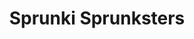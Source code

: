 ---
slug: sprunki-sprunksters-1918
title: Sprunki Sprunksters
description: "Sprunki Sprunksters is an exciting online game. Play for free directly in your browser!"
icon: /images/popular_mods/Sprunki Sprunksters.png
url: https://wowtbc.net/sprunkin/sprunksters/index.html
previewImage: /images/popular_mods/Sprunki Sprunksters.png
type: popular mods

# SEO配置
seo:
  title: "Sprunki Sprunksters - Play Free Online Game | Fun Browser Games"
  description: "Sprunki Sprunksters - Play this fun online game for free in your browser. No download required!"
  ogImage: "/images/popular_mods/Sprunki Sprunksters.png"
  keywords: "sprunki-sprunksters-1918, online game, browser game, free game, popular mods game, play online"

videoUrls:
  - https://www.youtube.com/embed/example1
  - https://www.youtube.com/embed/example2

whyPlay:
  title: "Why Play Sprunki Sprunksters?"
  items:
    - "Immersive Gameplay: Sprunki Sprunksters offers an engaging and immersive gaming experience that will keep you entertained for hours"
    - "Challenging Levels: Test your skills with increasingly difficult challenges and obstacles"
    - "Beautiful Graphics: Enjoy stunning visuals and smooth animations that bring the game world to life"
    - "Regular Updates: New content and features are added regularly to keep the game fresh and exciting"
    - "Free to Play: Experience all the fun without spending a penny"
    - "Community Features: Connect with other players, share strategies, and compete for high scores"
    - "Cross-Platform: Play on any device with a web browser, no downloads required"

features:
  title: "Key Features of Sprunki Sprunksters"
  image: "/images/popular_mods/Sprunki Sprunksters.png"
  items:
    - "Intuitive Controls: Easy to learn controls make Sprunki Sprunksters accessible for players of all skill levels"
    - "Multiple Game Modes: Enjoy various gameplay options that provide different challenges and experiences"
    - "Character Customization: Personalize your gaming experience with unique characters and items"
    - "Achievement System: Complete special tasks to earn rewards and recognition"
    - "Leaderboards: Compete with players worldwide and see who can achieve the highest scores"

characteristics:
  title: "Game Characteristics"
  image: "/images/popular_mods/Sprunki Sprunksters.png"
  items:
    - "Genre: Popular mods game with elements of strategy and skill"
    - "Difficulty: Suitable for both casual gamers and those seeking a challenge"
    - "Play Time: Quick sessions or extended gameplay, depending on your preference"
    - "Art Style: Vibrant and engaging visuals that enhance the gaming experience"
    - "Sound Design: Immersive audio that complements the gameplay perfectly"

info: "Sprunki Sprunksters is an exciting online game that offers players a unique and engaging gaming experience. With its intuitive controls, stunning visuals, and challenging gameplay, Sprunki Sprunksters provides hours of entertainment for players of all ages and skill levels. Whether you're looking for a quick gaming session during a break or an extended play session, Sprunki Sprunksters delivers an immersive experience that will keep you coming back for more. The game features multiple levels of increasing difficulty, ensuring that players are constantly challenged as they progress. With regular updates adding new content and features, Sprunki Sprunksters remains fresh and exciting, providing endless entertainment options for its growing community of players."

howToPlayIntro: "Welcome to Sprunki Sprunksters! This guide will walk you through the basics and help you master the game. Whether you're a beginner or looking to improve your skills, these tips and instructions will enhance your gaming experience."

howToPlaySteps:
  - title: "Getting Started"
    description: "Begin your Sprunki Sprunksters adventure by familiarizing yourself with the controls. Use your keyboard or mouse to navigate through the game interface. The tutorial will guide you through the basic mechanics and help you understand the objectives."
  - title: "Understanding the Objectives"
    description: "In Sprunki Sprunksters, your main goal is to progress through levels by completing specific objectives. Each level presents unique challenges that require different strategies and approaches."
  - title: "Mastering the Controls"
    description: "Practice using the controls to improve your precision and reaction time. Sprunki Sprunksters requires quick reflexes and strategic thinking to overcome obstacles and defeat opponents."
  - title: "Utilizing Power-ups"
    description: "Collect power-ups throughout the game to enhance your abilities and overcome difficult challenges. Each power-up offers unique advantages that can be crucial for success."
  - title: "Developing Strategies"
    description: "As you progress in Sprunki Sprunksters, develop effective strategies for different scenarios. Analyze patterns, anticipate challenges, and adapt your approach to maximize your performance."

faq:
  title: "Frequently Asked Questions about Sprunki Sprunksters"
  items:
    - question: "Is Sprunki Sprunksters free to play?"
      answer: "Yes, Sprunki Sprunksters is completely free to play directly in your web browser. No downloads or purchases are required to enjoy the full game experience."
    - question: "Can I play Sprunki Sprunksters on mobile devices?"
      answer: "Yes, Sprunki Sprunksters is optimized for both desktop and mobile play. You can enjoy the game on any device with a web browser and internet connection."
    - question: "Are there any in-game purchases?"
      answer: "While Sprunki Sprunksters is free to play, there may be optional in-game purchases available for cosmetic items or additional features that don't affect core gameplay."
    - question: "How often is Sprunki Sprunksters updated?"
      answer: "The developers regularly update Sprunki Sprunksters with new content, features, and improvements based on player feedback and game performance."
    - question: "Can I play Sprunki Sprunksters offline?"
      answer: "Currently, Sprunki Sprunksters requires an internet connection to play as it's a browser-based online game."
    - question: "Is Sprunki Sprunksters suitable for children?"
      answer: "Yes, Sprunki Sprunksters is designed to be family-friendly and suitable for players of all ages."
    - question: "How do I report bugs or issues?"
      answer: "If you encounter any problems while playing Sprunki Sprunksters, you can report them through the game's support page or contact the developers directly through their website."
    - question: "Still Have Questions?"
      answer: "If you have additional questions about Sprunki Sprunksters that aren't covered in this FAQ, please visit our support center or contact our customer service team for assistance."
---